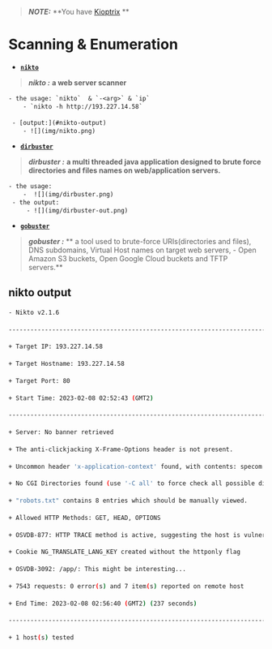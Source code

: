 > **_NOTE:_**
> **You have  [Kioptrix]([https://tcm-sec.com/kioptrix](https://tcm-sec.com/kioptrix)) **

# Scanning & Enumeration

- [**`nikto`**](https://github.com/sullo/nikto)
 >  **_nikto :_**
 >  **a web server scanner**
 
	- the usage: `nikto`  & `-<arg>` & `ip`
	    - `nikto -h http://193.227.14.58`
	
	 - [output:](#nikto-output)
	    - ![](img/nikto.png)

- [**`dirbuster`**](https://sourceforge.net/projects/dirbuster/)
 >  **_dirbuster :_**
 >  **a multi threaded java application designed to brute force directories and files names on web/application servers.**
 
	- the usage:
		-  ![](img/dirbuster.png)
	 - the output:
		 - ![](img/dirbuster-out.png)


- [**`gobuster`**](https://github.com/OJ/gobuster)
> **_gobuster :_**
> ** a tool used to brute-force URIs(directories and files), DNS subdomains, Virtual Host names on target web servers, -   Open Amazon S3 buckets, Open Google Cloud buckets and TFTP servers.**

## nikto output

```bash
- Nikto v2.1.6

---------------------------------------------------------------------------

+ Target IP: 193.227.14.58

+ Target Hostname: 193.227.14.58

+ Target Port: 80

+ Start Time: 2023-02-08 02:52:43 (GMT2)

---------------------------------------------------------------------------

+ Server: No banner retrieved

+ The anti-clickjacking X-Frame-Options header is not present.

+ Uncommon header 'x-application-context' found, with contents: specom:prod:80

+ No CGI Directories found (use '-C all' to force check all possible dirs)

+ "robots.txt" contains 8 entries which should be manually viewed.

+ Allowed HTTP Methods: GET, HEAD, OPTIONS

+ OSVDB-877: HTTP TRACE method is active, suggesting the host is vulnerable to XST

+ Cookie NG_TRANSLATE_LANG_KEY created without the httponly flag

+ OSVDB-3092: /app/: This might be interesting...

+ 7543 requests: 0 error(s) and 7 item(s) reported on remote host

+ End Time: 2023-02-08 02:56:40 (GMT2) (237 seconds)

---------------------------------------------------------------------------

+ 1 host(s) tested
```